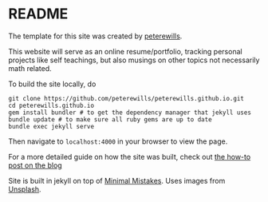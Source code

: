 # README 
The template for this site was created by [peterewills][6].

This website will serve as an online resume/portfolio, tracking personal projects like
self teachings, but also musings on other topics not necessarily math related.

To build the site locally, do

	git clone https://github.com/peterewills/peterewills.github.io.git
	cd peterewills.github.io
    gem install bundler # to get the dependency manager that jekyll uses
	bundle update # to make sure all ruby gems are up to date
	bundle exec jekyll serve
	
Then navigate to `localhost:4000` in your browser to view the page.

For a more detailed guide on how the site was built, check out [the how-to post
on the blog][5]

Site is built in jekyll on top of [Minimal Mistakes][1]. Uses images from
[Unsplash][2].

[1]: https://github.com/mmistakes/minimal-mistakes

[2]: https://unsplash.com/

[4]: http://www.pwills.com

[5]: http://www.pwills.com/blog/posts/2017/12/20/website.html

[6]: https://github.com/peterewills/peterewills.github.io
